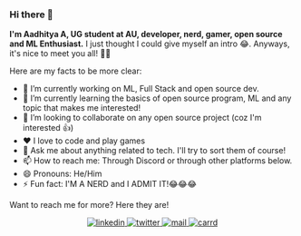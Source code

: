 ### Hi there 👋

<!--
**echo-864/echo-864** is a ✨ _special_ ✨ repository because its `README.md` (this file) appears on your GitHub profile.

Here are some ideas to get you started:

-->

**I'm Aadhitya A, UG student at AU, developer, nerd, gamer, open source and ML Enthusiast.** I just thought I could give myself an intro 😂. Anyways, it's nice to meet you all! 👋👋

Here are my facts to be more clear:
- 🔭 I’m currently working on ML, Full Stack and open source dev. 
- 🌱 I’m currently learning the basics of open source program, ML and any topic that makes me interested!
- 👯 I’m looking to collaborate on any open source project (coz I'm interested 👍) 
- ❤️ I love to code and play games 
- 💬 Ask me about anything related to tech. I'll try to sort them of course!
- 📫 How to reach me: Through Discord or through other platforms below. 
- 😄 Pronouns: He/Him
- ⚡ Fun fact: I'M A NERD and I ADMIT IT!😂😂😂

Want to reach me for more? Here they are!

<p align="center">
  <a href="https://linkedin.com/in/alphaX86"><img src="https://img.shields.io/badge/linkedin-profile-blue/?style=flat-square&logo=linkedin&labelColor=black" alt="linkedin">
  <a href="https://twitter.com/KryoX86_64"><img src="https://img.shields.io/badge/twitter-profile-blue/?style=flat-square&logo=twitter&labelColor=blue" alt="twitter">
  <a href="mailto:echo-864@wearehackerone.com"><img src="https://img.shields.io/badge/mail-red/?style=flat-square&logo=gmail&labelColor=white" alt="mail">
  <a href="https://kryome.carrd.co"><img src="https://img.shields.io/badge/carrd-red/?style=flat-square&logo=OSMC&labelColor=orange" alt="carrd">
</p>


